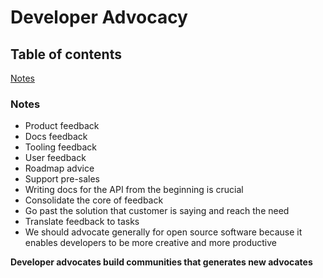 # Developer Advocacy 

## Table of contents

[Notes](#notes)<br>

### Notes

- Product feedback
- Docs feedback
- Tooling feedback
- User feedback
- Roadmap advice
- Support pre-sales
- Writing docs for the API from the beginning is crucial
- Consolidate the core of feedback
- Go past the solution that customer is saying and reach the need
- Translate feedback to tasks
- We should advocate generally for open source software because it enables developers to be more creative and more productive

**Developer advocates build communities that generates new advocates**
